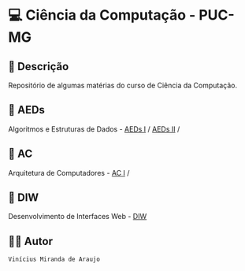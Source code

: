 # 💻 Ciência da Computação - PUC-MG 

## 📝 Descrição

Repositório de algumas matérias do curso de Ciência da Computação.

## 📁 AEDs
Algoritmos e Estruturas de Dados - [AEDs I](AEDs/AEDs-I) / [AEDs II](/AEDs/AEDs-II/) /

## 📁 AC
Arquitetura de Computadores - [AC I](AC/AC_I) /

## 📁 DIW

Desenvolvimento de Interfaces Web - [DIW](DIW)

## 👨‍💻 Autor

`Vinícius Miranda de Araujo`

